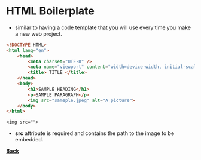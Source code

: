 # HTML Boilerplate
- similar to having a code template that you will use every time you make a new web project.
```HTML
<!DOCTYPE HTML>
<html lang="en">
	<head>
		<meta charset="UTF-8" />
		<meta name="viewport" content="width=device-width, initial-scale=1.0" />
		<title> TITLE </title>
	</head>
	<body>
		<h1>SAMPLE HEADING</h1>
		<p>SAMPLE PARAGRAPH</p>
		<img src="sameple.jpeg" alt="A picture">
	</body>
</html>
```
`<img src="">`
- **src** attribute is required and contains the path to the image to be embedded.

**[Back](WEBDEVHTML.md)**